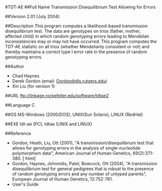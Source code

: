 #TDT-AE
##Full Name
Transmission Disequilibrium Test Allowing for Errors

##Version
2.01 (July 2004)

##Description
This program computes a likelihood-based transmission disequilibrium test. The data are genotypes on trios (father, mother, affected child) in which random genotyping errors leading to Mendelian inconsistencies may or may not have occurred. This program computes the TDT-AE statistic on all trios (whether Mendelianly consistent or not) and thereby maintains a correct type I error rate in the presence of random genotyping errors.

##Author
* Chad Haynes
* Derek Gordon (email: Gordon@dls.rutgers.edu)
* Xin Liu (for version 1)

##URL
ftp://linkage.rockefeller.edu/software/tdtae2

##Language
C

##OS
MS-Windows (2000/DOS), UNIX(Sun Solaris), LINUX (RedHat)

##EXE
tdt-ae (PC), tdtae (UNIX and LINUX)

##Reference
* Gordon, Heath, Liu, Ott (2001), "A transmission/disequilibrium test that allows for genotyping errors in the analysis of single-nucleotide polymorphism data", American Journal of Human Genetics, 69(2):371-380\. [ html]
* Gordon, Haynes, Johnnidis, Patel, Bowcock, Ott (2004), "A transmission disequilibrium test for general pedigrees that is robust to the presence of random genotyping errors and any number of untyped parents", European Journal of Human Genetics, 12:752-761.
* User's Guide


